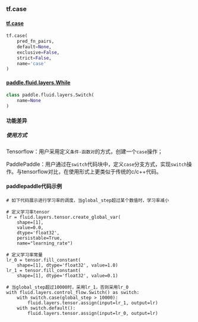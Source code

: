 ### tf.case

#### [tf.case](https://www.tensorflow.org/api_docs/python/tf/case)

```python
tf.case(
    pred_fn_pairs,
    default=None,
    exclusive=False,
    strict=False,
    name='case'
)
```

#### [paddle.fluid.layers.While](http://paddlepaddle.org/documentation/docs/zh/1.3/api_cn/layers_cn.html#while)
```python
class paddle.fluid.layers.Switch(
	name=None
)
```

#### 功能差异

##### 使用方式
Tensorflow：用户采用定义`条件-函数对`的方式，创建一个`case`操作；

PaddlePaddle：用户通过在`switch`代码块中，定义`case`分支方式，实现`switch`操作。与tensorflow对比，在使用形式上更类似于传统的c/c++代码。


#### paddlepaddle代码示例
```
# 如下代码展示进行学习率的调度，当global_step超过某个数值时，学习率减小

# 定义学习率tensor
lr = fluid.layers.tensor.create_global_var(
    shape=[1],
    value=0.0,
    dtype='float32',
    persistable=True,
    name="learning_rate")
    
# 定义学习率常量
lr_0 = tensor.fill_constant(
    shape=[1], dtype='float32', value=1.0)
lr_1 = tensor.fill_constant(
    shape=[1], dtype='float32', value=0.1)

# 当global_step超过10000时，采用lr_1，否则采用lr_0
with fluid.layers.control_flow.Switch() as switch:
    with switch.case(global_step > 10000):
        fluid.layers.tensor.assign(input=lr_1, output=lr)
    with switch.default():
        fluid.layers.tensor.assign(input=lr_0, output=lr)

```